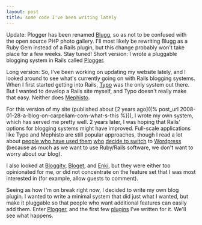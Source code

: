 ```yaml
---
layout: post
title: some code I've been writing lately
---
```


Update: Plogger has been renamed [Blugg](http://github.com/carpeliam/blugg), so as not to be confused with the open source PHP photo gallery. I'll most likely be rewriting Blugg as a Ruby Gem instead of a Rails plugin, but this change probably won't take place for a few weeks. Stay tuned!
Short version: I wrote a pluggable blogging system in Rails called [Plogger](http://github.com/carpeliam/plogger).

Long version: So, I've been working on updating my website lately, and I looked around to see what's currently going on with Rails blogging systems. When I first started getting into Rails, [Typo](http://wiki.github.com/fdv/typo/) was the only system out there. But I wanted to develop a Rails site myself, and Typo doesn't really make that easy. Neither does [Mephisto](http://mephistoblog.com/).

For this version of my site (published about [2 years ago]({% post_url 2008-01-28-a-blog-on-carpeliam-com-what-s-this %})), I wrote my own system, which has served me pretty well. 2 years later, I was hoping that Rails' options for blogging systems might have improved. Full-scale applications like Typo and Mephisto are still popular approaches, though I read a lot about [people who have used them](http://www.railsguru.com/articles/2009/01/21/typo-mephisto-wordpress/) [who](http://geekthang.com/blog/rails-out-go-wordpress/) [decide to switch](http://blog.codefront.net/2006/10/25/pfft-its-back-to-wordpress-for-me/) to [Wordpress](http://wordpress.org/) (because as much as we want to use Ruby/Rails software, we don't want to worry about our blog).

I also looked at [Bloggity](http://github.com/wbharding/bloggity), [Bloget](http://github.com/vigetlabs/bloget), and [Enki](http://github.com/xaviershay/enki), but they were either too opinionated for me, or did not concentrate on the feature set that I was most interested in (for example, allow guests to comment).

Seeing as how I'm on break right now, I decided to write my own blog plugin. I wanted to write a minimal system that did just what I wanted, but make it pluggable so that people who want additional features can easily add them. Enter [Plogger](http://github.com/carpeliam/plogger), and the first few [plugins](http://wiki.github.com/carpeliam/plogger/plugins) I've written for it. We'll see what happens.
